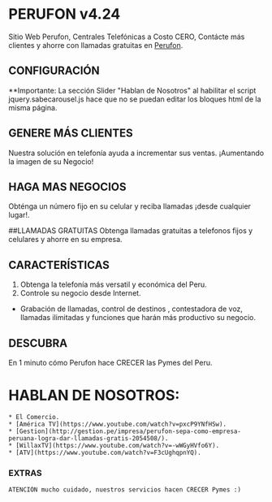 # PERUFON v4.24
Sitio Web Perufon, Centrales Telefónicas a Costo CERO, Contácte más clientes y ahorre con llamadas gratuitas en [Perufon](http://www.perufon.com).

## CONFIGURACIÓN
**Importante: La sección Slider "Hablan de Nosotros" al habilitar el script jquery.sabecarousel.js hace que no se puedan editar los bloques html de la misma página.

## GENERE MÁS CLIENTES
Nuestra solución en telefonía ayuda a incrementar sus ventas. ¡Aumentando la imagen de su Negocio!

## HAGA MAS NEGOCIOS
Obténga un número fijo en su celular y reciba llamadas ¡desde cualquier lugar!.

##LLAMADAS GRATUITAS
Obtenga llamadas gratuitas a telefonos fijos y celulares y ahorre en su empresa.
 
## CARACTERÍSTICAS
1.  Obtenga la telefonía más versatil y económica del Peru.
2.  Controle su negocio desde Internet.
* Grabación de llamadas, control de destinos , contestadora de voz, llamadas ilimitadas y funciones que harán más productivo su negocio.

## DESCUBRA
En 1 minuto cómo Perufon hace CRECER las Pymes del Peru.

# HABLAN DE NOSOTROS:
	* El Comercio.
	* [América TV](https://www.youtube.com/watch?v=pxcP9YNfHSw).
	* [Gestion](http://gestion.pe/impresa/perufon-sepa-como-empresa-peruana-logra-dar-llamadas-gratis-2054508/).
	* [WillaxTV](https://www.youtube.com/watch?v=-wWGyHVfo6Y).
	* [ATV](https://www.youtube.com/watch?v=F3cUghqpnYQ).

### EXTRAS
	ATENCIÓN mucho cuidado, nuestros servicios hacen CRECER Pymes :)